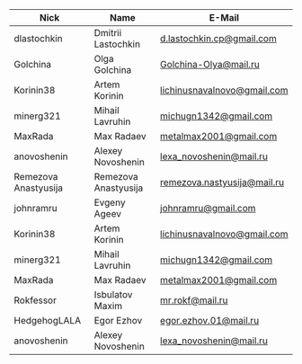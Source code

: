 | Nick| Name | E-Mail |
| ------ | ------ | ------ |
| dlastochkin | Dmitrii Lastochkin | d.lastochkin.cp@gmail.com |
| Golchina | Olga Golchina | Golchina-Olya@mail.ru |
| Korinin38 | Artem Korinin | lichinusnavalnovo@gmail.com |
| minerg321 | Mihail Lavruhin | michugn1342@gmail.com |
| MaxRada | Max Radaev | metalmax2001@gmail.com |
| anovoshenin | Alexey Novoshenin | lexa_novoshenin@mail.ru |
| Remezova Anastyusija | Remezova Anastyusija | remezova.nastyusija@mail.ru |
| johnramru | Evgeny Ageev | johnramru@gmail.com |
| Korinin38 | Artem Korinin | lichinusnavalnovo@gmail.com |
| minerg321 | Mihail Lavruhin | michugn1342@gmail.com |
| MaxRada | Max Radaev | metalmax2001@gmail.com |
| Rokfessor | Isbulatov Maxim | mr.rokf@mail.ru |
| HedgehogLALA | Egor Ezhov |  egor.ezhov.01@mail.ru |
| anovoshenin | Alexey Novoshenin | lexa_novoshenin@mail.ru |

